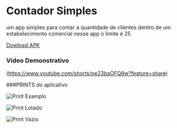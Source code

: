 # Contador Simples

um app simples para contar a quantidade de clientes dentro de um estabelecimento comercial nesse app o limite é 25 

[Dowload APK ](https://drive.google.com/file/d/1VyFuev-hOyCiX3wa8L9l5IRgWZ8Y7VGM/view?usp=sharing)

### Video Demonstrativo
(https://www.youtube.com/shorts/pe23baOFQ8w?feature=share)

###PRINTS do aplicativo


![Print Examplo](https://github.com/user-attachments/assets/be953563-1edb-4c31-a3fc-e4b538960bde)


![Print Lotado](https://github.com/user-attachments/assets/77a71604-0a57-4af4-a518-aea534b372be)


![Print Vazio](https://github.com/user-attachments/assets/9a4bb8df-ece3-4be0-aa69-456254e43a00)


